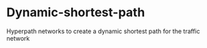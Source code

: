 # Dynamic-shortest-path

Hyperpath networks to create a dynamic shortest path for the traffic network

